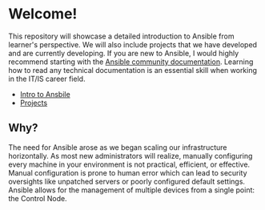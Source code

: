 # Welcome!
This repository will showcase a detailed introduction to Ansible from learner's perspective. We will also include projects that we have developed and are currently developing. If you are new to Ansible, I would highly recommend starting with the [Ansible community documentation](https://docs.ansible.com/). Learning how to read any technical documentation is an essential skill when working in the IT/IS career field.
* [Intro to Ansbile](https://github.com/Kuiiper/ansible/blob/main/Ansible%20Overview.md)
* [Projects](https://github.com/Kuiiper/ansible/blob/main/Ansible%20Projects.md)
## Why?
The need for Ansible arose as we began scaling our infrastructure horizontally. As most new administrators will realize, manually configuring every machine in your environment is not practical, efficient, or effective. Manual configuration is prone to human error which can lead to security oversights like unpatched servers or poorly configured default settings. Ansible allows for the management of multiple devices from a single point: the Control Node.
